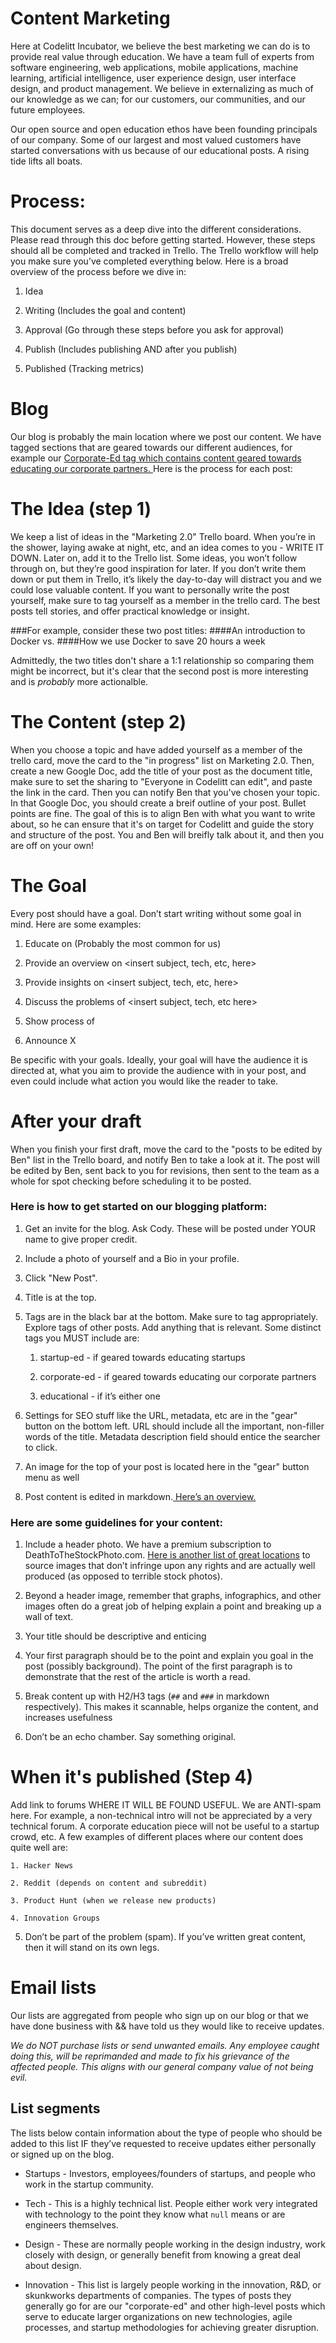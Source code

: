 # Content Marketing

Here at Codelitt Incubator, we believe the best marketing we can do is to provide real value through education. We have a team full of experts from software engineering, web applications, mobile applications, machine learning, artificial intelligence, user experience design, user interface design, and product management. We believe in externalizing as much of our knowledge as we can; for our customers, our communities, and our future employees. 

Our open source and open education ethos have been founding principals of our company. Some of our largest and most valued customers have started conversations with us because of our educational posts. A rising tide lifts all boats. 

# Process:

This document serves as a deep dive into the different considerations. Please read through this doc before getting started. However, these steps should all be completed and tracked in Trello. The Trello workflow will help you make sure you’ve completed everything below. Here is a broad overview of the process before we dive in:

1. Idea

2. Writing (Includes the goal and content)

3. Approval (Go through these steps before you ask for approval)

4. Publish (Includes publishing AND after you publish)

5. Published (Tracking metrics)

# Blog

Our blog is probably the main location where we post our content. We have tagged sections that are geared towards our different audiences, for example our [Corporate-Ed tag which contains content geared towards educating our corporate partners. ](http://www.codelitt.com/blog/tag/corporate-ed/)Here is the process for each post:

# The Idea (step 1)

We keep a list of ideas in the "Marketing 2.0" Trello board. When you’re in the shower, laying awake at night, etc, and an idea comes to you - WRITE IT DOWN. Later on, add it to the Trello list. Some ideas, you won’t follow through on, but they’re good inspiration for later. If you don’t write them down or put them in Trello, it’s likely the day-to-day will distract you and we could lose valuable content. If you want to personally write the post yourself, make sure to tag yourself as a member in the trello card. The best posts tell stories, and offer practical knowledge or insight. 

###For example, consider these two post titles:
####An introduction to Docker
vs.
####How we use Docker to save 20 hours a week

Admittedly, the two titles don't share a 1:1 relationship so comparing them might be incorrect, but it's clear that the second post is more interesting and is *probably* more actionalble.  

# The Content (step 2)

When you choose a topic and have added yourself as a member of the trello card, move the card to the "in progress" list on Marketing 2.0. Then, create a new Google Doc, add the title of your post as the document title, make sure to set the sharing to "Everyone in Codelitt can edit", and paste the link in the card. Then you can notify Ben that you've chosen your topic. In that Google Doc, you should create a breif outline of your post. Bullet points are fine. The goal of this is to align Ben with what you want to write about, so he can ensure that it's on target for Codelitt and guide the story and structure of the post. You and Ben will breifly talk about it, and then you are off on your own!


# The Goal

Every post should have a goal. Don’t start writing without some goal in mind. Here are some examples:

1. Educate <audience category> on <insert subject here> (Probably the most common for us)

2. Provide an overview on <insert subject, tech, etc, here>

3. Provide insights on <insert subject, tech, etc, here>

4. Discuss the problems of <insert subject, tech, etc here>

5. Show <audience category> process of <insert subject here>

6. Announce X

Be specific with your goals. Ideally, your goal will have the audience it is directed at, what you aim to provide the audience with in your post, and even could include what action you would like the reader to take. 

# After your draft
When you finish your first draft, move the card to the "posts to be edited by Ben" list in the Trello board, and notify Ben to take a look at it. The post will be edited by Ben, sent back to you for revisions, then sent to the team as a whole for spot checking before scheduling it to be posted.

### Here is how to get started on our blogging platform:

1. Get an invite for the blog. Ask Cody. These will be posted under YOUR name to give proper credit. 

2. Include a photo of yourself and a Bio in your profile.

3. Click "New Post".

4. Title is at the top.

5. Tags are in the black bar at the bottom. Make sure to tag appropriately. Explore tags of other posts. Add anything that is relevant. Some distinct tags you MUST include are:

    1. startup-ed - if geared towards educating startups

    2. corporate-ed - if geared towards educating our corporate partners

    3. educational - if it’s either one

6. Settings for SEO stuff like the URL, metadata, etc are in the "gear" button on the bottom left. URL should include all the important, non-filler words of the title. Metadata description field should entice the searcher to click. 

7. An image for the top of your post is located here in the "gear" button menu as well

8. Post content is edited in markdown.[ Here’s an overview. ](https://blog.ghost.org/markdown/)

### Here are some guidelines for your content:

1. Include a header photo. We have a premium subscription to DeathToTheStockPhoto.com. [Here is another list of great locations](https://medium.com/@dustin/stock-photos-that-dont-suck-62ae4bcbe01b#.z76numv79) to source images that don’t infringe upon any rights and are actually well produced (as opposed to terrible stock photos). 

2. Beyond a header image, remember that graphs, infographics, and other images often do a great job of helping explain a point and breaking up a wall of text. 

3. Your title should be descriptive and enticing

4. Your first paragraph should be to the point and explain you goal in the post (possibly background). The point of the first paragraph is to demonstrate that the rest of the article is worth a read. 

5. Break content up with H2/H3 tags (`##` and `###` in markdown respectively). This makes it scannable, helps organize the content, and increases usefulness

6. Don’t be an echo chamber. Say something original. 

# When it's published (Step 4)

Add link to forums WHERE IT WILL BE FOUND USEFUL. We are ANTI-spam here. For example, a non-technical intro will not be appreciated by a very technical forum. A corporate education piece will not be useful to a startup crowd, etc. A few examples of different places where our content does quite well are:

    1. Hacker News

    2. Reddit (depends on content and subreddit)

    3. Product Hunt (when we release new products)

    4. Innovation Groups 

5. Don’t be part of the problem (spam). If you’ve written great content, then it will stand on its own legs. 

# Email lists

Our lists are aggregated from people who sign up on our blog or that we have done business with && have told us they would like to receive updates. 

*We do NOT purchase lists or send unwanted emails. Any employee caught doing this, will be reprimanded and made to fix his grievance of the affected people. This aligns with our general company value of not being evil.*

## List segments

The lists below contain information about the type of people who should be added to this list IF they’ve requested to receive updates either personally or signed up on the blog. 

* Startups - Investors, employees/founders of startups, and people who work in the startup community.

* Tech - This is a highly technical list. People either work very integrated with technology to the point they know what `null` means or are engineers themselves. 

* Design - These are normally people working in the design industry, work closely with design, or generally benefit from knowing a great deal about design. 

* Innovation - This list is largely people working in the innovation, R&D, or skunkworks departments of companies. The types of posts they generally go for are our "corporate-ed" and other high-level posts which serve to educate larger organizations on new technologies, agile processes, and startup methodologies for achieving greater disruption. 

